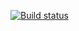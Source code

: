[![Build status](https://ci.appveyor.com/api/projects/status/4llc3shcp0eahic7?svg=true)](https://ci.appveyor.com/project/la-chispa/wtf-test)